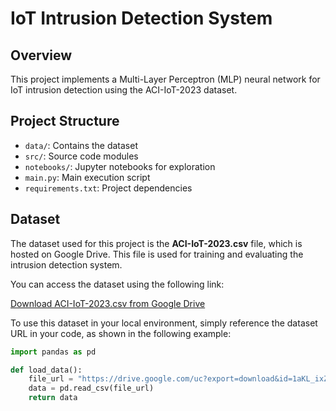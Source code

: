 # IoT Intrusion Detection System

## Overview
This project implements a Multi-Layer Perceptron (MLP) neural network for IoT intrusion detection using the ACI-IoT-2023 dataset.

## Project Structure
- `data/`: Contains the dataset
- `src/`: Source code modules
- `notebooks/`: Jupyter notebooks for exploration
- `main.py`: Main execution script
- `requirements.txt`: Project dependencies

## Dataset
The dataset used for this project is the **ACI-IoT-2023.csv** file, which is hosted on Google Drive. This file is used for training and evaluating the intrusion detection system.

You can access the dataset using the following link:

[Download ACI-IoT-2023.csv from Google Drive](https://drive.google.com/uc?export=download&id=1aKL_ixZXl7-xbE9ibP7dO42WCUbyWCkR)

To use this dataset in your local environment, simply reference the dataset URL in your code, as shown in the following example:

```python
import pandas as pd

def load_data():
    file_url = "https://drive.google.com/uc?export=download&id=1aKL_ixZXl7-xbE9ibP7dO42WCUbyWCkR"
    data = pd.read_csv(file_url)
    return data
